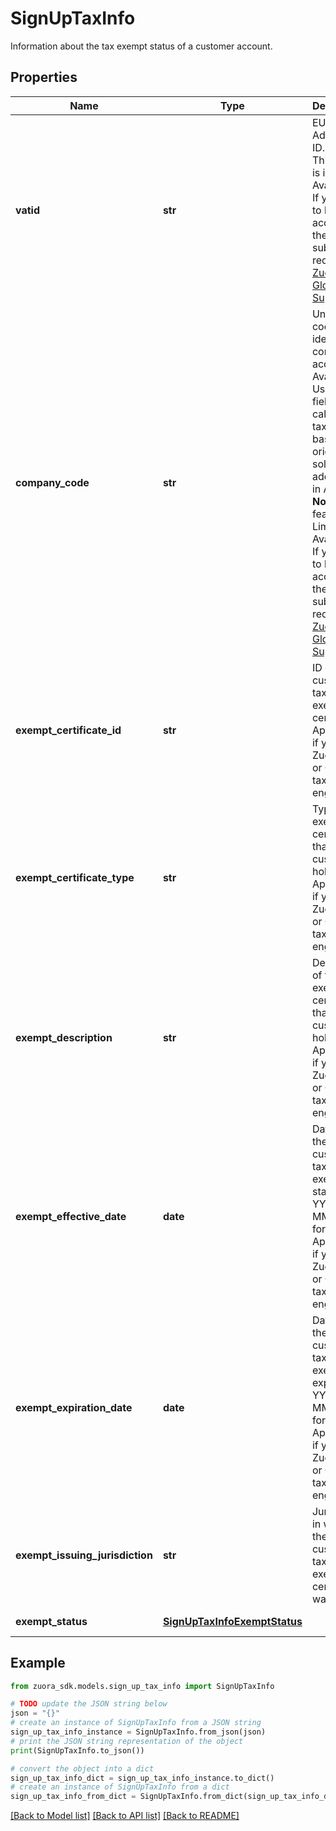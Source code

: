 # SignUpTaxInfo

Information about the tax exempt status of a customer account. 

## Properties

Name | Type | Description | Notes
------------ | ------------- | ------------- | -------------
**vatid** | **str** | EU Value Added Tax ID.  **Note:** This feature is in Limited Availability. If you wish to have access to the feature, submit a request at [Zuora Global Support](https://support.zuora.com).  | [optional] 
**company_code** | **str** | Unique code that identifies a company account in Avalara. Use this field to calculate taxes based on origin and sold-to addresses in Avalara.  **Note:** This feature is in Limited Availability. If you wish to have access to the feature, submit a request at [Zuora Global Support](https://support.zuora.com).  | [optional] 
**exempt_certificate_id** | **str** | ID of the customer tax exemption certificate. Applicable if you use Zuora Tax or Connect tax engines.  | [optional] 
**exempt_certificate_type** | **str** | Type of tax exemption certificate that the customer holds. Applicable if you use Zuora Tax or Connect tax engines.  | [optional] 
**exempt_description** | **str** | Description of the tax exemption certificate that the customer holds. Applicable if you use Zuora Tax or Connect tax engines.  | [optional] 
**exempt_effective_date** | **date** | Date when the customer tax exemption starts, in YYYY-MM-DD format. Applicable if you use Zuora Tax or Connect tax engines.  | [optional] 
**exempt_expiration_date** | **date** | Date when the customer tax exemption expires, in YYYY-MM-DD format. Applicable if you use Zuora Tax or Connect tax engines.  | [optional] 
**exempt_issuing_jurisdiction** | **str** | Jurisdiction in which the customer tax exemption certificate was issued.  | [optional] 
**exempt_status** | [**SignUpTaxInfoExemptStatus**](SignUpTaxInfoExemptStatus.md) |  | [optional] [default to SignUpTaxInfoExemptStatus.NO]

## Example

```python
from zuora_sdk.models.sign_up_tax_info import SignUpTaxInfo

# TODO update the JSON string below
json = "{}"
# create an instance of SignUpTaxInfo from a JSON string
sign_up_tax_info_instance = SignUpTaxInfo.from_json(json)
# print the JSON string representation of the object
print(SignUpTaxInfo.to_json())

# convert the object into a dict
sign_up_tax_info_dict = sign_up_tax_info_instance.to_dict()
# create an instance of SignUpTaxInfo from a dict
sign_up_tax_info_from_dict = SignUpTaxInfo.from_dict(sign_up_tax_info_dict)
```
[[Back to Model list]](../README.md#documentation-for-models) [[Back to API list]](../README.md#documentation-for-api-endpoints) [[Back to README]](../README.md)



